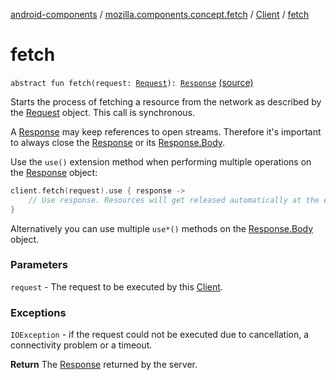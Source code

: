[android-components](../../index.md) / [mozilla.components.concept.fetch](../index.md) / [Client](index.md) / [fetch](./fetch.md)

# fetch

`abstract fun fetch(request: `[`Request`](../-request/index.md)`): `[`Response`](../-response/index.md) [(source)](https://github.com/mozilla-mobile/android-components/blob/master/components/concept/fetch/src/main/java/mozilla/components/concept/fetch/Client.kt#L47)

Starts the process of fetching a resource from the network as described by the [Request](../-request/index.md) object. This call is
synchronous.

A [Response](../-response/index.md) may keep references to open streams. Therefore it's important to always close the [Response](../-response/index.md) or
its [Response.Body](../-response/-body/index.md).

Use the `use()` extension method when performing multiple operations on the [Response](../-response/index.md) object:

``` Kotlin
client.fetch(request).use { response ->
    // Use response. Resources will get released automatically at the end of the block.
}
```

Alternatively you can use multiple `use*()` methods on the [Response.Body](../-response/-body/index.md) object.

### Parameters

`request` - The request to be executed by this [Client](index.md).

### Exceptions

`IOException` - if the request could not be executed due to cancellation, a connectivity problem or a
timeout.

**Return**
The [Response](../-response/index.md) returned by the server.

